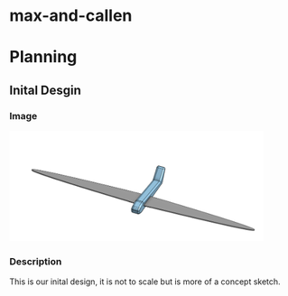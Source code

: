 # max-and-callen

# Planning 

## Inital Desgin

### Image

<img src="images/PlaneInital.PNG" alt="BlinkingBoard" width="450">

### Description
This is our inital design, it is not to scale but is more of a concept sketch.
